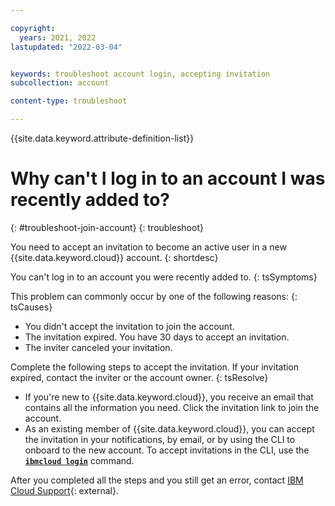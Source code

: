```yaml
---

copyright:
  years: 2021, 2022
lastupdated: "2022-03-04"


keywords: troubleshoot account login, accepting invitation
subcollection: account

content-type: troubleshoot

---
```


{{site.data.keyword.attribute-definition-list}}


# Why can't I log in to an account I was recently added to?
{: #troubleshoot-join-account}
{: troubleshoot}

You need to accept an invitation to become an active user in a new {{site.data.keyword.cloud}} account.
{: shortdesc}

You can't log in to an account you were recently added to.
{: tsSymptoms}

This problem can commonly occur by one of the following reasons:
{: tsCauses}

* You didn't accept the invitation to join the account.
* The invitation expired. You have 30 days to accept an invitation.
* The inviter canceled your invitation.

Complete the following steps to accept the invitation. If your invitation expired, contact the inviter or the account owner.
{: tsResolve}

* If you're new to {{site.data.keyword.cloud}}, you receive an email that contains all the information you need. Click the invitation link to join the account.
* As an existing member of {{site.data.keyword.cloud}}, you can accept the invitation in your notifications, by email, or by using the CLI to onboard to the new account. To accept invitations in the CLI, use the [**`ibmcloud login`**](/docs/cli?topic=cli-ibmcloud_cli#accept-invitation-to-join-a-new-account-) command.

After you completed all the steps and you still get an error, contact [IBM Cloud Support](https://cloud.ibm.com/unifiedsupport/supportcenter){: external}.
